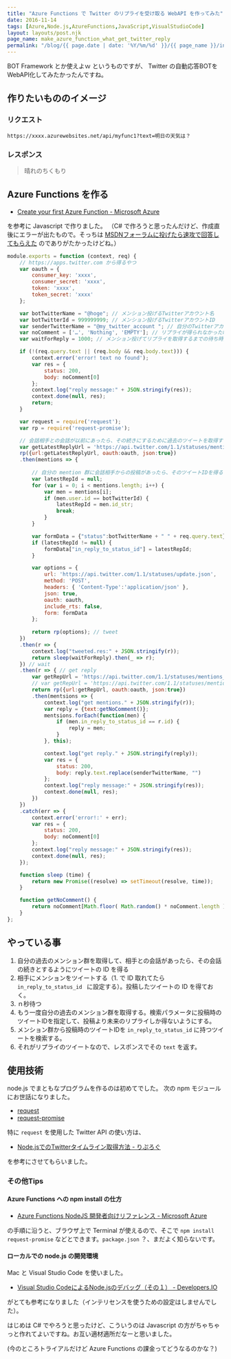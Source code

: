 ```yaml
---
title: "Azure Functions で Twitter のリプライを受け取る WebAPI を作ってみた"
date: 2016-11-14
tags: [Azure,Node.js,AzureFunctions,JavaScript,VisualStudioCode]
layout: layouts/post.njk
page_name: make_azure_function_what_get_twitter_reply
permalink: "/blog/{{ page.date | date: '%Y/%m/%d' }}/{{ page_name }}/index.html"
---
```

BOT Framework とか使えよｗ というものですが、 Twitter の自動応答BOTをWebAPI化してみたかったんですね。

<!--more-->

## 作りたいもののイメージ

### リクエスト

``https://xxxx.azurewebsites.net/api/myfunc1?text=明日の天気は？``

### レスポンス

> 晴れのちくもり

## Azure Functions を作る

* [Create your first Azure Function - Microsoft Azure](https://azure.microsoft.com/ja-jp/documentation/articles/functions-create-first-azure-function/)

を参考に Javascript で作りました。
（C# で作ろうと思ったんだけど、作成直後にエラーが出たもので。そっちは [MSDNフォーラムに投げたら速攻で回答してもらえた](https://social.msdn.microsoft.com/Forums/ja-JP/91983eb4-d9e1-4183-a332-be3e576d7846/c-azure-functions-?forum=windowsazureja#91983eb4-d9e1-4183-a332-be3e576d7846) のでありがたかったけどね。）

```javascript
module.exports = function (context, req) {
    // https://apps.twitter.com から得るやつ
    var oauth = {
        consumer_key: 'xxxx',
        consumer_secret: 'xxxx',
        token: 'xxxx',
        token_secret: 'xxxx'
    };

    var botTwitterName = "@hoge"; // メンション投げるTwitterアカウント名
    var botTwitterId = 999999999; // メンション投げるTwitterアカウントID
    var senderTwitterName = "@my_twitter_account "; // 自分のTwitterアカウント名
    var noComment = ['…', 'Nothing', 'EMPTY']; // リプライが得られなかった時の代替テキスト(ランダムで選ばれる)
    var waitForReply = 1000; // メンション投げてリプライを取得するまでの待ち時間

    if (!(req.query.text || (req.body && req.body.text))) {
        context.error('error! text no found');
        var res = {
            status: 200,
            body: noComment[0]
        };
        context.log("reply message:" + JSON.stringify(res));
        context.done(null, res);
        return;
    }

    var request = require('request');
    var rp = require('request-promise');

    // 会話相手との会話が以前にあったら、その続きにするために過去のツイートを取得する。
    var getLatestReplyUrl = 'https://api.twitter.com/1.1/statuses/mentions_timeline.json?count=10';
    rp({url:getLatestReplyUrl, oauth:oauth, json:true})
    .then(mentions => {
        
        // 自分の mention 群に会話相手からの投稿があったら、そのツイートIDを得る
        var latestRepId = null; 
        for (var i = 0; i < mentions.length; i++) {
            var men = mentions[i];
            if (men.user.id == botTwitterId) {
                latestRepId = men.id_str;
                break;
            }    
        }

        var formData = {"status":botTwitterName + " " + req.query.text};
        if (latestRepId != null) {
            formData["in_reply_to_status_id"] = latestRepId;
        }

        var options = {
            url: 'https://api.twitter.com/1.1/statuses/update.json',
            method: 'POST',
            headers: { 'Content-Type':'application/json' },
            json: true,
            oauth: oauth,
            include_rts: false,
            form: formData
        };
        
        return rp(options); // tweet
    })
    .then(r => {
        context.log("tweeted.res:" + JSON.stringify(r));
        return sleep(waitForReply).then(_ => r);
    }) // wait
    .then(r => { // get reply
        var getRepUrl = 'https://api.twitter.com/1.1/statuses/mentions_timeline.json?count=5&since_id=' + r.id;
        // var getRepUrl = 'https://api.twitter.com/1.1/statuses/mentions_timeline.json?count=10';
        return rp({url:getRepUrl, oauth:oauth, json:true})
        .then(mentsions => {
            context.log("get mentions." + JSON.stringify(r));
            var reply = {text:getNoComment()};
            mentsions.forEach(function(men) {
                if (men.in_reply_to_status_id == r.id) {
                    reply = men;
                }
            }, this);

            context.log("get reply." + JSON.stringify(reply));
            var res = {
                status: 200,
                body: reply.text.replace(senderTwitterName, "")
            };
            context.log("reply message:" + JSON.stringify(res));
            context.done(null, res);
        })
    })
    .catch(err => {
        context.error('error!:' + err);
        var res = {
            status: 200,
            body: noComment[0]
        };
        context.log("reply message:" + JSON.stringify(res));
        context.done(null, res);
    });

    function sleep (time) {
        return new Promise((resolve) => setTimeout(resolve, time));
    }

    function getNoComment() {
        return noComment[Math.floor( Math.random() * noComment.length )];
    }
};
```

## やっている事


1. 自分の過去のメンション群を取得して、相手との会話があったら、その会話の続きとするようにツイートの ID を得る
2. 相手にメンションをツイートする（1. で ID 取れてたら ``in_reply_to_status_id `` に設定する）。投稿したツイートの ID を得ておく。
3. ｎ秒待つ
4. もう一度自分の過去のメンション群を取得する。検索パラメータに投稿時のツイートIDを指定して、投稿より未来のリプライしか得ないようにする。
5. メンション群から投稿時のツイートIDを ``in_reply_to_status_id`` に持つツイートを検索する。
6. それがリプライのツイートなので、レスポンスでその ``text`` を返す。

## 使用技術

node.js でまともなプログラムを作るのは初めてでした。
次の npm モジュールにお世話になりました。

* [request](https://www.npmjs.com/package/request)
* [request-promise](https://www.npmjs.com/package/request-promise)

特に ``request`` を使用した Twitter API の使い方は、

* [Node.jsでのTwitterタイムライン取得方法 - りぷろぐ](http://ripplation.co.jp/blogs/tech/archives/196)

を参考にさせてもらいました。

### その他Tips

#### Azure Functions への npm install の仕方

* [Azure Functions NodeJS 開発者向けリファレンス - Microsoft Azure](https://azure.microsoft.com/ja-jp/documentation/articles/functions-reference-node/#node)

の手順に沿うと、ブラウザ上で Terminal が使えるので、そこで ``npm install request-promise`` などとできます。``package.json`` ？、まだよく知らないです。

#### ローカルでの node.js の開発環境

Mac と Visual Studio Code を使いました。

* [Visual Studio CodeによるNode.jsのデバッグ（その１） - Developers.IO](http://dev.classmethod.jp/server-side/vscode-nodejs-1/)

がとても参考になりました（インテリセンスを使うための設定はしませんでした）。

はじめは C# でやろうと思ったけど、こういうのは Javascript の方がちゃちゃっと作れてよいですね。お互い適材適所だなーと思いました。

(今のところトライアルだけど Azure Functions の課金ってどうなるのかな？)
